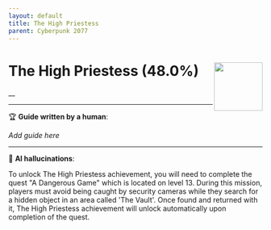 ```yaml
---
layout: default
title: The High Priestess
parent: Cyberpunk 2077
---
```


# The High Priestess (48.0%) <img align="right" src="https://cdn.cloudflare.steamstatic.com/steamcommunity/public/images/apps/1091500/8f5eacf50eb2ad11fe9dbd1d3a98c306d54ff545.jpg" width="96" height="96">

__

---

:trophy: **Guide written by a human**:

_Add guide here_

---

:robot: **AI hallucinations**:

To unlock The High Priestess achievement, you will need to complete the quest "A Dangerous Game" which is located on level 13. During this mission, players must avoid being caught by security cameras while they search for a hidden object in an area called 'The Vault'. Once found and returned with it, The High Priestess achievement will unlock automatically upon completion of the quest.
